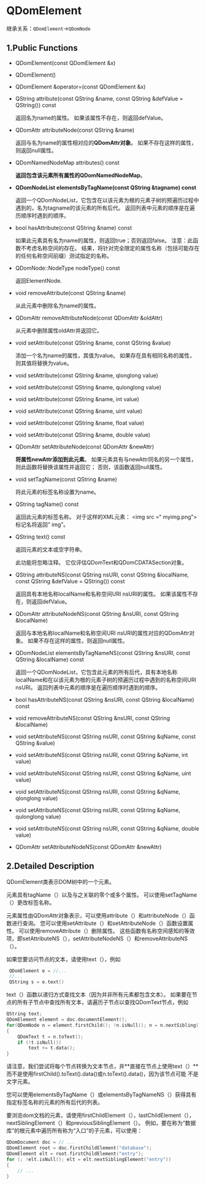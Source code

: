 # QDomElement

继承关系：`QDomElement`->`QDomNode`

## 1.Public Functions

- QDomElement(const QDomElement &x)

- QDomElement()

- QDomElement &operator=(const QDomElement &x)

- QString attribute(const QString &name, const QString &defValue = QString()) const

  返回名为name的属性。 如果该属性不存在，则返回defValue。

- QDomAttr attributeNode(const QString &name)

  返回与名为name的属性相对应的**QDomAttr对象**。 如果不存在这样的属性，则返回null属性。

- QDomNamedNodeMap attributes() const

  **返回包含该元素所有属性的QDomNamedNodeMap**。

- **QDomNodeList elementsByTagName(const QString &tagname) const**

  返回一个QDomNodeList，它包含在以该元素为根的元素子树的预遍历过程中遇到的，名为tagname的该元素的所有后代。 返回列表中元素的顺序是在遍历顺序时遇到的顺序。

- bool hasAttribute(const QString &name) const

  如果此元素具有名为name的属性，则返回true；否则返回false。
  注意：此函数不考虑名称空间的存在。 结果，将针对完全限定的属性名称（包括可能存在的任何名称空间前缀）测试指定的名称。

- QDomNode::NodeType nodeType() const

  返回ElementNode.

- void removeAttribute(const QString &name)

  从此元素中删除名为name的属性。

- QDomAttr removeAttributeNode(const QDomAttr &oldAttr)

  从元素中删除属性oldAttr并返回它。

- void setAttribute(const QString &name, const QString &value)

  添加一个名为name的属性，其值为value。 如果存在具有相同名称的属性，则其值将替换为value。

- void setAttribute(const QString &name, qlonglong value)

- void setAttribute(const QString &name, qulonglong value)

- void setAttribute(const QString &name, int value)

- void setAttribute(const QString &name, uint value)

- void setAttribute(const QString &name, float value)

- void setAttribute(const QString &name, double value)

- QDomAttr setAttributeNode(const QDomAttr &newAttr)

  **将属性newAttr添加到此元素**。
  如果元素具有与newAttr同名的另一个属性，则此函数将替换该属性并返回它； 否则，该函数返回null属性。

- void setTagName(const QString &name)

  将此元素的标签名称设置为name。

- QString tagName() const

  返回此元素的标签名称。 对于这样的XML元素：
    <img src =“ myimg.png”>
  标记名将返回“ img”。

- QString text() const

  返回元素的文本或空字符串。

  此功能将忽略注释。 它仅评估QDomText和QDomCDATASection对象。

- QString attributeNS(const QString nsURI, const QString &localName, const QString &defValue = QString()) const

  返回具有本地名称localName和名称空间URI nsURI的属性。 如果该属性不存在，则返回defValue。

- QDomAttr attributeNodeNS(const QString &nsURI, const QString &localName)

  返回与本地名称localName和名称空间URI nsURI的属性对应的QDomAttr对象。 如果不存在这样的属性，则返回null属性。

- QDomNodeList elementsByTagNameNS(const QString &nsURI, const QString &localName) const

  返回一个QDomNodeList，它包含此元素的所有后代，具有本地名称localName和在以该元素为根的元素子树的预遍历过程中遇到的名称空间URI nsURI。 返回列表中元素的顺序是在遍历顺序时遇到的顺序。

- bool hasAttributeNS(const QString &nsURI, const QString &localName) const

- void removeAttributeNS(const QString &nsURI, const QString &localName)

- void setAttributeNS(const QString nsURI, const QString &qName, const QString &value)

- void setAttributeNS(const QString nsURI, const QString &qName, int value)

- void setAttributeNS(const QString nsURI, const QString &qName, uint value)

- void setAttributeNS(const QString nsURI, const QString &qName, qlonglong value)

- void setAttributeNS(const QString nsURI, const QString &qName, qulonglong value)

- void setAttributeNS(const QString nsURI, const QString &qName, double value)

- QDomAttr setAttributeNodeNS(const QDomAttr &newAttr)

## 2.Detailed Description

QDomElement类表示DOM树中的一个元素。

元素具有tagName（）以及与之关联的零个或多个属性。 可以使用setTagName（）更改标签名称。

元素属性由QDomAttr对象表示，可以使用attribute（）和attributeNode（）函数进行查询。 您可以使用setAttribute（）和setAttributeNode（）函数设置属性。 可以使用removeAttribute（）删除属性。 这些函数有名称空间感知的等效项，即setAttributeNS（），setAttributeNodeNS（）和removeAttributeNS（）。

如果您要访问节点的文本，请使用text（），例如

```c++
 QDomElement e = //...
 //...
 QString s = e.text()
```

text（）函数以递归方式查找文本（因为并非所有元素都包含文本）。 如果要在节点的所有子节点中查找所有文本，请遍历子节点以查找QDomText节点，例如

```c++
QString text;
QDomElement element = doc.documentElement();
for(QDomNode n = element.firstChild(); !n.isNull(); n = n.nextSibling())
{
    QDomText t = n.toText();
    if (!t.isNull())
    	text += t.data();
}
```

请注意，我们尝试将每个节点转换为文本节点，并**直接在节点上使用text（）**而不是使用firstChild().toText().data()或n.toText().data()，因为该节点可能 不是文字元素。

您可以使用elementsByTagName（）或elementsByTagNameNS（）获得具有指定标签名称的元素的所有后代的列表。

要浏览dom文档的元素，请使用firstChildElement（），lastChildElement（），nextSiblingElement（）和previousSiblingElement（）。 例如，要在称为“数据库”的根元素中遍历所有称为“入口”的子元素，可以使用：

```c++
QDomDocument doc = // ...
QDomElement root = doc.firstChildElement("database");
QDomElement elt = root.firstChildElement("entry");
for (; !elt.isNull(); elt = elt.nextSiblingElement("entry")) 
{
	// ...
}
```



